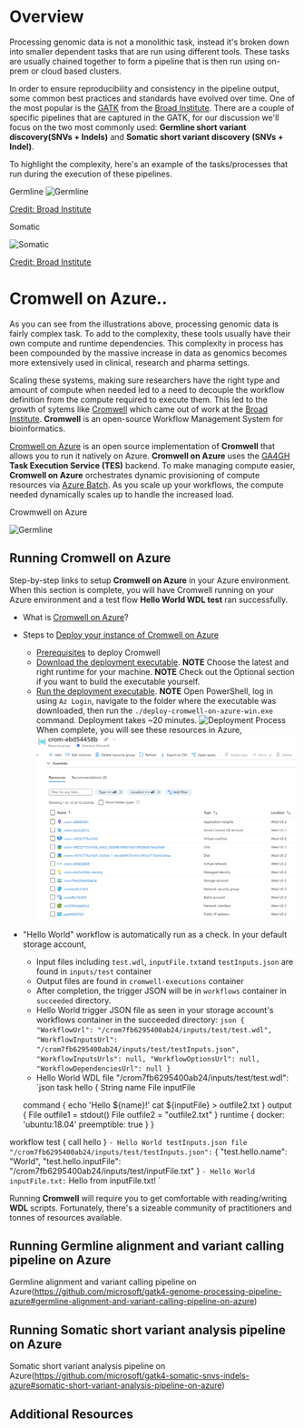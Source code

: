 # Overview

Processing genomic data is not a monolithic task, instead it's broken down into smaller dependent tasks that are run using different tools. These tasks are usually chained together to form a pipeline that is then run using on-prem or cloud based clusters.

In order to ensure reproducibility and consistency in the pipeline output, some common best practices and standards have evolved over time. One of the most popular is the [GATK](https://gatk.broadinstitute.org/hc/en-us) from the [Broad Institute](https://www.broadinstitute.org/). There are a couple of specific pipelines that are captured in the GATK, for our discussion we'll focus on the two most commonly used: **Germline short variant discovery(SNVs + Indels)** and **Somatic short variant discovery (SNVs + Indel)**.

To highlight the complexity, here's an example of the tasks/processes that run during the execution of these pipelines.

Germline
![Germline](./../99-Images/cromwell_germline_short.png)

[Credit: Broad Institute][1]

Somatic

![Somatic](./../99-Images/cromwell_somatic_short.png)

[Credit: Broad Institute][2]


# Cromwell on Azure..
As you can see from the illustrations above, processing genomic data is fairly complex task. To add to the complexity, these tools usually have their own compute and runtime dependencies. This complexity in process has been compounded by the massive increase in data as genomics becomes more extensively used in clinical, research and pharma settings. 

Scaling these systems, making sure researchers have the right type and amount of compute when needed led to a need to decouple the workflow definition from the compute required to execute them. This led to the growth of sytems like [Cromwell](https://github.com/broadinstitute/cromwell) which came out of work at the [Broad Institute](https://www.broadinstitute.org/). **Cromwell** is an open-source Workflow Management System for bioinformatics. 

[Cromwell on Azure](https://github.com/microsoft/CromwellOnAzure#Cromwell-on-Azure) is an open source implementation of **Cromwell** that allows you to run it natively on Azure. **Cromwell on Azure** uses the [GA4GH](https://github.com/ga4gh/wiki/wiki) **Task Execution Service (TES)** backend. To make managing compute easier, **Cromwell on Azure** orchestrates dynamic provisioning of compute resources via [Azure Batch](https://azure.microsoft.com/en-us/services/batch/). As you scale up your workflows, the compute needed dynamically scales up to handle the increased load.

Crowmwell on Azure

![Germline](./../99-Images/cromwell_azure.png)

## Running Cromwell on Azure

Step-by-step links to setup **Cromwell on Azure** in your Azure environment. When this section is complete, you will have Cromwell running on your Azure environment and a test flow **Hello World WDL test** ran successfully. 

- What is [Cromwell on Azure](https://github.com/microsoft/CromwellOnAzure#cromwell-on-azure)?
- Steps to [Deploy your instance of Cromwell on Azure](https://github.com/microsoft/CromwellOnAzure#deploy-your-instance-of-cromwell-on-azure)
    - [Prerequisites](https://github.com/microsoft/CromwellOnAzure#prerequisites) to deploy Cromwell
    - [Download the deployment executable](https://github.com/microsoft/CromwellOnAzure#download-the-deployment-executable). **NOTE** Choose the latest and right runtime for your machine.
      **NOTE** Check out the Optional section if you want to build the executable yourself.
    - [Run the deployment executable](https://github.com/microsoft/CromwellOnAzure#run-the-deployment-executable). **NOTE** Open PowerShell, log in using `Az Login`, navigate to the folder where the executable was downloaded, then run the `./deploy-cromwell-on-azure-win.exe` command.
    Deployment takes ~20 minutes.
    ![Deployment Process](./../99-Images/cromwell_deploy.png)
    When complete, you will see these resources in Azure,
    ![Cromwell Resources](./../99-Images/cromwell_resources.png)
- "Hello World" workflow is automatically run as a check. In your default storage account,
    - Input files including `test.wdl`, `inputFile.txt`and `testInputs.json` are found in `inputs/test` container 
    - Output files are found in `cromwell-executions` container
    - After completion, the trigger JSON will be in `workflows` container in `succeeded` directory.
    - Hello World trigger JSON file as seen in your storage account's workflows container in the succeeded directory:
`json
{
  "WorkflowUrl": "/crom7fb6295400ab24/inputs/test/test.wdl",
  "WorkflowInputsUrl": "/crom7fb6295400ab24/inputs/test/testInputs.json",
  "WorkflowInputsUrls": null,
  "WorkflowOptionsUrl": null,
  "WorkflowDependenciesUrl": null
}
`
    - Hello World WDL file "/crom7fb6295400ab24/inputs/test/test.wdl":
`json
task hello {
  String name
  File inputFile

  command {
    echo 'Hello ${name}!'
    cat ${inputFile} > outfile2.txt
  }
  output {
    File outfile1 = stdout()
    File outfile2 = "outfile2.txt"
  }
  runtime {
    docker: 'ubuntu:18.04'
    preemptible: true
  }
}

workflow test {
  call hello
}
`
    - Hello World testInputs.json file "/crom7fb6295400ab24/inputs/test/testInputs.json":
`
{
  "test.hello.name": "World",
  "test.hello.inputFile": "/crom7fb6295400ab24/inputs/test/inputFile.txt"
}
`
    - Hello World inputFile.txt:
`
Hello from inputFile.txt!
`

Running **Cromwell** will require you to get comfortable with reading/writing **WDL** scripts. Fortunately, there's a sizeable community of practitioners and tonnes of resources available.


## Running Germline alignment and variant calling pipeline on Azure
Germline alignment and variant calling pipeline on Azure(https://github.com/microsoft/gatk4-genome-processing-pipeline-azure#germline-alignment-and-variant-calling-pipeline-on-azure)

## Running Somatic short variant analysis pipeline on Azure
Somatic short variant analysis pipeline on Azure(https://github.com/microsoft/gatk4-somatic-snvs-indels-azure#somatic-short-variant-analysis-pipeline-on-azure)

## Additional Resources




[1]: https://gatk.broadinstitute.org/hc/en-us/articles/360035535932-Germline-short-variant-discovery-SNPs-Indels-
[2]: https://gatk.broadinstitute.org/hc/en-us/articles/360035894731-Somatic-short-variant-discovery-SNVs-Indels-

